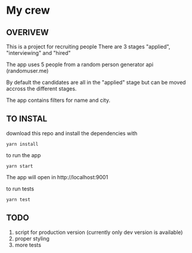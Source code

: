 # My crew

## OVERIVEW
This is a project for recruiting people
There are 3 stages "applied", "interviewing" and "hired"

The app uses 5 people from a random person generator api (randomuser.me)

By default the candidates are all in the "applied" stage but can be moved accross the different stages.

The app contains filters for name and city.

## TO INSTAL

download this repo and install the dependencies with

    yarn install

to run the app

    yarn start

The app will open in http://localhost:9001

to run tests

    yarn test

## TODO
1. script for production version (currently only dev version is available)
2. proper styling
3. more tests